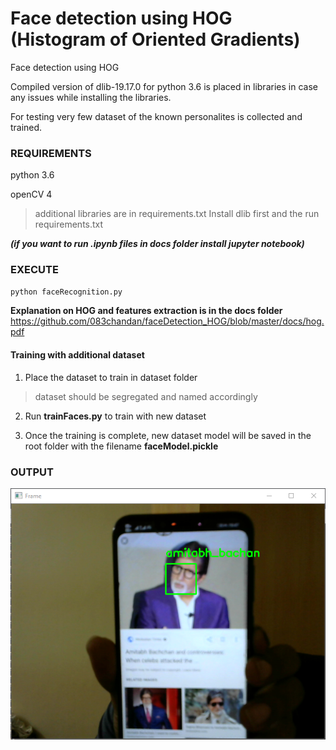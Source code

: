 # Face detection using HOG (Histogram of Oriented Gradients)
Face detection using HOG

Compiled version of dlib-19.17.0 for python 3.6 is placed in libraries in case any issues while installing the libraries.

For testing very few dataset of the known personalites is collected and trained.


### REQUIREMENTS

python 3.6

openCV 4

> additional libraries are in requirements.txt
> Install dlib first and the run requirements.txt


***(if you want to run .ipynb files in docs folder install jupyter notebook)***

### EXECUTE

``` bash
python faceRecognition.py
```

**Explanation on HOG and features extraction is in the docs folder**
https://github.com/083chandan/faceDetection_HOG/blob/master/docs/hog.pdf

#### Training with additional dataset

1. Place the dataset to train in dataset folder
> dataset should be segregated and named accordingly

2. Run **trainFaces.py** to train with new dataset

3. Once the training is complete, new dataset model will be saved in the root folder with the filename **faceModel.pickle**


### OUTPUT

![OUTPUT](https://github.com/083chandan/faceDetection_HOG/blob/master/output/Capture.PNG)
